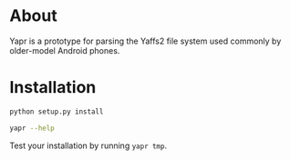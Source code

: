 # About

Yapr is a prototype for parsing the Yaffs2 file system 
used commonly by older-model  Android phones.

# Installation

```bash
python setup.py install

yapr --help
```

Test your installation by running `yapr tmp`.


